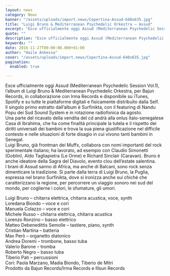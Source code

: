 ```yaml
---
layout: news
category: News
banner: "/assets/uploads/import.news/Copertina-Assud-640x635.jpg"
title: "Luigi Bruno & Mediterranean Psychedelic Orkestra – Assud"
excerpt: "Esce ufficialmente oggi Assud (Mediterranean Psychedelic Session Vol.1), l’album di Luigi Bruno & Mediterranean Psychedelic Orkestra, per Bajun Records, in collaborazione con Irma Records e disponibile su iTunes, Spotify e su tutte le piattaforme digitali e fisicamente distribuito dalla Self. Il singolo primo estratto dall’album è Surfinikta, con il featuring di Nandu Popu dei Sud [&hellip"
quote: ""
description: "Esce ufficialmente oggi Assud (Mediterranean Psychedelic Session Vol.1), l’album di Luigi Bruno & Mediterranean Psychedelic Orkestra, per Bajun Records, in collaborazione con Irma Records e disponibile su iTunes, Spotify e su tutte le piattaforme digitali e fisicamente distribuito dalla Self. Il singolo primo estratto dall’album è Surfinikta, con il featuring di Nandu Popu dei Sud [&hellip"
keywords: ""
date: 2016-11-27T00:00:00.000+01:00
author: "Haile Anbessa"
cover: "/assets/uploads/import.news/Copertina-Assud-640x635.jpg"
pagination:
  enabled: true

---
```


  
Esce ufficialmente oggi Assud (Mediterranean Psychedelic Session Vol.1), l’album di Luigi Bruno & Mediterranean Psychedelic Orkestra, per Bajun Records, in collaborazione con Irma Records e disponibile su iTunes, Spotify e su tutte le piattaforme digitali e fisicamente distribuito dalla Self.  
Il singolo primo estratto dall’album è Surfinikta, con il featuring di Nandu Popu dei Sud Sound System e in rotazione radiofonica da agosto.  
Una parte del ricavato della vendita del cd andrà alla onlus italo-senegalese Casa di Ibrahima, che ha come finalità principale la tutela e il rispetto dei diritti universali dei bambini e trova la sua piena giustificazione nel difficile contesto e nelle situazioni di forte disagio in cui vivono tanti bambini in Senegal.  
Luigi Bruno, già frontman dei Muffx, collabora con nomi importanti del rock sperimentale italiano; ha lavorato, ad esempio con Claudio Simonetti (Goblin), Aldo Tagliapietra (Le Orme) e Richard Sinclair (Caravan). Bruno è anche ideatore della Sagra del Diavolo, evento clou dell’estate salentina.  
I brani di Assud sanno di Africa, ma anche di Balcani, sono rock senza dimenticare la tradizione. Si parte dalla terra di Luigi Bruno, la Puglia, espressa nel brano Surfinikta, dove si ironizza anche sui chiché che caratterizzano la regione, per percorrere un viaggio sonoro nei sud del mondo, per coglierne i colori, le sfumature, gli umori.

Luigi Bruno – chitarra elettrica, chitarra acustica, voce, synth  
Loredana Biondo – voce e cori  
Manuela Colazzo – voce e cori  
Michele Russo – chitarra elettrica, chitarra acustica  
Lorenzo Ronzino – basso elettrico  
Matteo Debenedittis Semolle – tastiere, piano, synth  
Cristian Martina – batteria  
Max Però – organetto diatonico  
Andrea Doremi – trombone, basso tuba  
Valerio Barone – tromba  
Roberto Negro – basso tuba  
Tiberio Pati – percussioni  
Cori: Paola Marzano, Madia Biondo, Tiberio de Mitri  
Prodotto da Bajun Records/Irma Records e Illsun Records